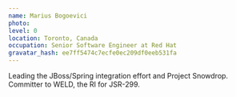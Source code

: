 ```yaml
---
name: Marius Bogoevici
photo:
level: 0
location: Toronto, Canada
occupation: Senior Software Engineer at Red Hat
gravatar_hash: ee7ff5474c7ecfe0ec209df0eeb531fa
---
```

Leading the JBoss/Spring integration effort and Project Snowdrop. Committer to
WELD, the RI for JSR-299.
